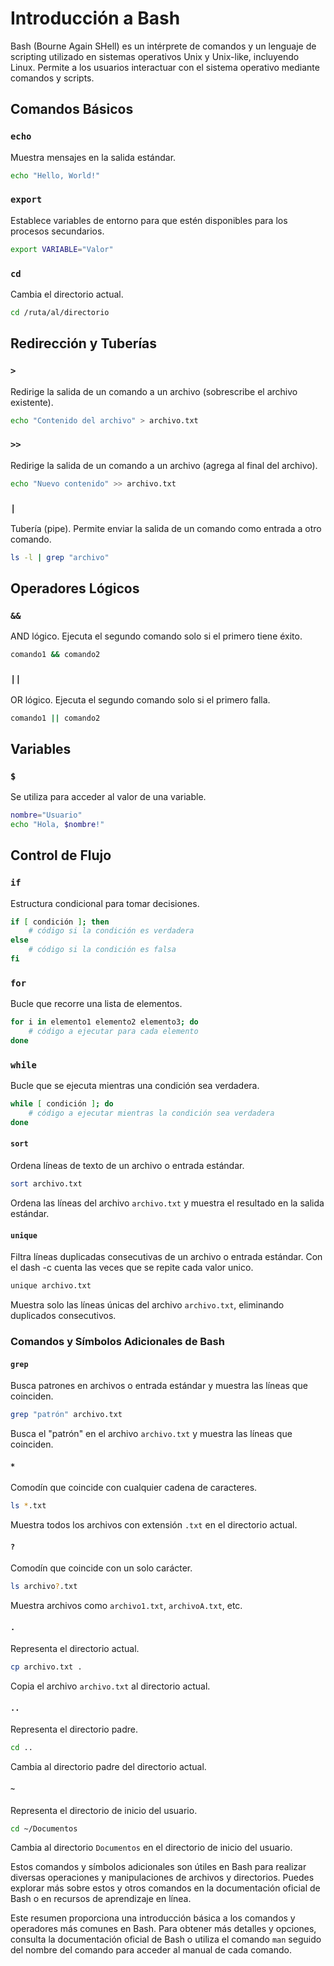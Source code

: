 # Introducción a Bash

Bash (Bourne Again SHell) es un intérprete de comandos y un lenguaje de scripting utilizado en sistemas operativos Unix y Unix-like, incluyendo Linux. Permite a los usuarios interactuar con el sistema operativo mediante comandos y scripts.

## Comandos Básicos

### `echo`

Muestra mensajes en la salida estándar.

```bash
echo "Hello, World!"
```

### `export`

Establece variables de entorno para que estén disponibles para los procesos secundarios.

```bash
export VARIABLE="Valor"
```

### `cd`

Cambia el directorio actual.

```bash
cd /ruta/al/directorio
```

## Redirección y Tuberías

### `>`

Redirige la salida de un comando a un archivo (sobrescribe el archivo existente).

```bash
echo "Contenido del archivo" > archivo.txt
```

### `>>`

Redirige la salida de un comando a un archivo (agrega al final del archivo).

```bash
echo "Nuevo contenido" >> archivo.txt
```

### `|`

Tubería (pipe). Permite enviar la salida de un comando como entrada a otro comando.

```bash
ls -l | grep "archivo"
```

## Operadores Lógicos

### `&&`

AND lógico. Ejecuta el segundo comando solo si el primero tiene éxito.

```bash
comando1 && comando2
```

### `||`

OR lógico. Ejecuta el segundo comando solo si el primero falla.

```bash
comando1 || comando2
```

## Variables

### `$`

Se utiliza para acceder al valor de una variable.

```bash
nombre="Usuario"
echo "Hola, $nombre!"
```

## Control de Flujo

### `if`

Estructura condicional para tomar decisiones.

```bash
if [ condición ]; then
    # código si la condición es verdadera
else
    # código si la condición es falsa
fi
```

### `for`

Bucle que recorre una lista de elementos.

```bash
for i in elemento1 elemento2 elemento3; do
    # código a ejecutar para cada elemento
done
```

### `while`

Bucle que se ejecuta mientras una condición sea verdadera.

```bash
while [ condición ]; do
    # código a ejecutar mientras la condición sea verdadera
done
```

#### `sort`

Ordena líneas de texto de un archivo o entrada estándar.

```bash
sort archivo.txt
```

Ordena las líneas del archivo `archivo.txt` y muestra el resultado en la salida estándar.

#### `unique`

Filtra líneas duplicadas consecutivas de un archivo o entrada estándar.
Con el dash -c cuenta las veces que se repite cada valor unico.

```bash
unique archivo.txt
```

Muestra solo las líneas únicas del archivo `archivo.txt`, eliminando duplicados consecutivos.

### Comandos y Símbolos Adicionales de Bash

#### `grep`

Busca patrones en archivos o entrada estándar y muestra las líneas que coinciden.

```bash
grep "patrón" archivo.txt
```

Busca el "patrón" en el archivo `archivo.txt` y muestra las líneas que coinciden.

#### `*`

Comodín que coincide con cualquier cadena de caracteres.

```bash
ls *.txt
```

Muestra todos los archivos con extensión `.txt` en el directorio actual.

#### `?`

Comodín que coincide con un solo carácter.

```bash
ls archivo?.txt
```

Muestra archivos como `archivo1.txt`, `archivoA.txt`, etc.

#### `.`

Representa el directorio actual.

```bash
cp archivo.txt .
```

Copia el archivo `archivo.txt` al directorio actual.

#### `..`

Representa el directorio padre.

```bash
cd ..
```

Cambia al directorio padre del directorio actual.

#### `~`

Representa el directorio de inicio del usuario.

```bash
cd ~/Documentos
```

Cambia al directorio `Documentos` en el directorio de inicio del usuario.

Estos comandos y símbolos adicionales son útiles en Bash para realizar diversas operaciones y manipulaciones de archivos y directorios. Puedes explorar más sobre estos y otros comandos en la documentación oficial de Bash o en recursos de aprendizaje en línea.


Este resumen proporciona una introducción básica a los comandos y operadores más comunes en Bash. Para obtener más detalles y opciones, consulta la documentación oficial de Bash o utiliza el comando `man` seguido del nombre del comando para acceder al manual de cada comando.

